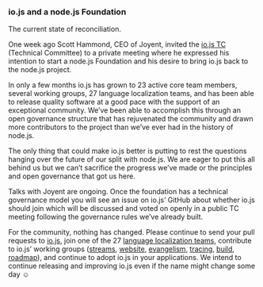 ### io.js and a node.js Foundation

The current state of reconciliation.

One week ago Scott Hammond, CEO of Joyent, invited the [io.js TC](https://github.com/iojs/io.js/blob/v1.x/GOVERNANCE.md#technical-committee) (Technical Committee) to a private meeting where he expressed his intention to start a node.js Foundation and his desire to bring io.js back to the node.js project.

In only a few months io.js has grown to 23 active core team members, several working groups, 27 language localization teams, and has been able to release quality software at a good pace with the support of an exceptional community. We’ve been able to accomplish this through an open governance structure that has rejuvenated the community and drawn more contributors to the project than we’ve ever had in the history of node.js.

The only thing that could make io.js better is putting to rest the questions hanging over the future of our split with node.js. We are eager to put this all behind us but we can’t sacrifice the progress we’ve made or the principles and open governance that got us here.

Talks with Joyent are ongoing. Once the foundation has a technical governance model you will see an issue on io.js’ GitHub about whether io.js should join which will be discussed and voted on openly in a public TC meeting following the governance rules we’ve already built.

For the community, nothing has changed. Please continue to send your pull requests to [io.js](https://github.com/iojs/io.js), join one of the 27 [language localization teams](https://github.com/iojs/website/issues/125), contribute to io.js’ working groups ([streams](https://github.com/iojs/readable-stream), [website](https://github.com/iojs/website), [evangelism](https://github.com/iojs/website/labels/evangelism), [tracing](https://github.com/iojs/tracing-wg), [build](https://github.com/iojs/build), [roadmap](https://github.com/iojs/roadmap)), and continue to adopt io.js in your applications. We intend to continue releasing and improving io.js even if the name might change some day ☺
